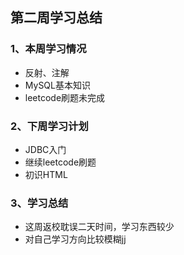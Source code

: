 ##  第二周学习总结

### 1、本周学习情况

- 反射、注解
- MySQL基本知识
- leetcode刷题未完成

### 2、下周学习计划

- JDBC入门
- 继续leetcode刷题
- 初识HTML

### 3、学习总结

- 这周返校耽误二天时间，学习东西较少
- 对自己学习方向比较模糊jj

